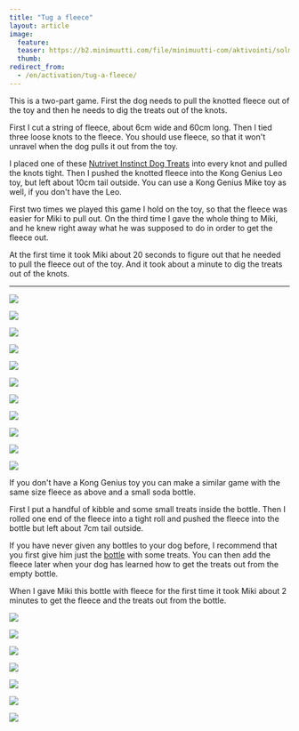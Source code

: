 ```yaml
---
title: "Tug a fleece"
layout: article
image:
  feature:
  teaser: https://b2.minimuutti.com/file/minimuutti-com/aktivointi/solmupiilo/DS02879-245px.jpg
  thumb:
redirect_from:
  - /en/activation/tug-a-fleece/
---
```


This is a two-part game. First the dog needs to pull the knotted fleece out of the toy and then he needs to dig the treats out of the knots.

First I cut a string of fleece, about 6cm wide and 60cm long. Then I tied three loose knots to the fleece. You should use fleece, so that it won't unravel when the dog pulls it out from the toy.

I placed one of these [Nutrivet Instinct Dog Treats](http://www.zooplus.com/shop/dogs/dog_treats_chews/dog_reward_treats/other/428730) into every knot and pulled the knots tight. Then I pushed the knotted fleece into the Kong Genius Leo toy, but left about 10cm tail outside. You can use a Kong Genius Mike toy as well, if you don't have the Leo.

First two times we played this game I hold on the toy, so that the fleece was easier for Miki to pull out. On the third time I gave the whole thing to Miki, and he knew right away what he was supposed to do in order to get the fleece out.

At the first time it took Miki about 20 seconds to figure out that he needed to pull the fleece out of the toy. And it took about a minute to dig the treats out of the knots.

---

[![](https://b2.minimuutti.com/file/minimuutti-com/aktivointi/solmupiilo/DS02729-800px.jpg)](https://dl.dropboxusercontent.com/sh/ea1wtnz7z734o12/AADy7Y_CuoCW4yHjwwlX8J_-a/aktivointi/solmupiilo/DS02729.jpg)

[![](https://b2.minimuutti.com/file/minimuutti-com/aktivointi/solmupiilo/DS02746-800px.jpg)](https://dl.dropboxusercontent.com/sh/ea1wtnz7z734o12/AABdglZ3x-beRBRxgU0KULDda/aktivointi/solmupiilo/DS02746.jpg)

[![](https://b2.minimuutti.com/file/minimuutti-com/aktivointi/solmupiilo/DS02757-800px.jpg)](https://dl.dropboxusercontent.com/sh/ea1wtnz7z734o12/AABXJCECYt6b67eAs-qXIqUAa/aktivointi/solmupiilo/DS02757.jpg)

[![](https://b2.minimuutti.com/file/minimuutti-com/aktivointi/solmupiilo/DS02775-800px.jpg)](https://dl.dropboxusercontent.com/sh/ea1wtnz7z734o12/AAARwZyZthpNJ4Q0QxEl80dCa/aktivointi/solmupiilo/DS02775.jpg)

[![](https://b2.minimuutti.com/file/minimuutti-com/aktivointi/solmupiilo/DS02797-800px.jpg)](https://dl.dropboxusercontent.com/sh/ea1wtnz7z734o12/AADEwxazeDktgdabbRwewSAoa/aktivointi/solmupiilo/DS02797.jpg)

[![](https://b2.minimuutti.com/file/minimuutti-com/aktivointi/solmupiilo/DS02806-800px.jpg)](https://dl.dropboxusercontent.com/sh/ea1wtnz7z734o12/AAC4eheGYQU4FlX7PK8onqfea/aktivointi/solmupiilo/DS02806.jpg)

[![](https://b2.minimuutti.com/file/minimuutti-com/aktivointi/solmupiilo/DS02849-800px.jpg)](https://dl.dropboxusercontent.com/sh/ea1wtnz7z734o12/AABbIhNizx9pmxjt4IplX1Iea/aktivointi/solmupiilo/DS02849.jpg)

[![](https://b2.minimuutti.com/file/minimuutti-com/aktivointi/solmupiilo/DS02879-800px.jpg)](https://dl.dropboxusercontent.com/sh/ea1wtnz7z734o12/AABL-e8SJX2IGvm53xKey5IAa/aktivointi/solmupiilo/DS02879.jpg)

[![](https://b2.minimuutti.com/file/minimuutti-com/aktivointi/solmupiilo/DS02887-800px.jpg)](https://dl.dropboxusercontent.com/sh/ea1wtnz7z734o12/AAB8fyb-eLTQYMT-h6Q_coXIa/aktivointi/solmupiilo/DS02887.jpg)

[![](https://b2.minimuutti.com/file/minimuutti-com/aktivointi/solmupiilo/DS02719-800px.jpg)](https://dl.dropboxusercontent.com/sh/ea1wtnz7z734o12/AACze71sO0uHinxiKyil0BOAa/aktivointi/solmupiilo/DS02719.jpg)

[![](https://b2.minimuutti.com/file/minimuutti-com/aktivointi/solmupiilo/DS02720-800px.jpg)](https://dl.dropboxusercontent.com/sh/ea1wtnz7z734o12/AADGH4991prslNSBMIBDOaH6a/aktivointi/solmupiilo/DS02720.jpg)

If you don't have a Kong Genius toy you can make a similar game with the same size fleece as above and a small soda bottle.

First I put a handful of kibble and some small treats inside the bottle. Then I rolled one end of the fleece into a tight roll and pushed the fleece into the bottle but left about 7cm tail outside.

If you have never given any bottles to your dog before, I recommend that you first give him just the [bottle](/en/brain-games/soda-bottle/) with some treats. You can then add the fleece later when your dog has learned how to get the treats out from the empty bottle.

When I gave Miki this bottle with fleece for the first time it took Miki about 2 minutes to get the fleece and the treats out from the bottle.

[![](https://b2.minimuutti.com/file/minimuutti-com/aktivointi/solmupiilo/DS13410-800px.jpg)](https://dl.dropboxusercontent.com/sh/ea1wtnz7z734o12/AAA-FvOdqUPUbWP5esy7YzS6a/aktivointi/solmupiilo/DS13410.jpg)

[![](https://b2.minimuutti.com/file/minimuutti-com/aktivointi/solmupiilo/DS13239-800px.jpg)](https://dl.dropboxusercontent.com/sh/ea1wtnz7z734o12/AADvpyimkDDprP-jSfoBPcyya/aktivointi/solmupiilo/DS13239.jpg)

[![](https://b2.minimuutti.com/file/minimuutti-com/aktivointi/solmupiilo/DS13255-800px.jpg)](https://dl.dropboxusercontent.com/sh/ea1wtnz7z734o12/AAADtDdF5scXnAjdA00tgXrVa/aktivointi/solmupiilo/DS13255.jpg)

[![](https://b2.minimuutti.com/file/minimuutti-com/aktivointi/solmupiilo/DS13473-800px.jpg)](https://dl.dropboxusercontent.com/sh/ea1wtnz7z734o12/AAAk8gDo9dF-Hv8rhHix0snOa/aktivointi/solmupiilo/DS13473.jpg)

[![](https://b2.minimuutti.com/file/minimuutti-com/aktivointi/solmupiilo/DS13302-800px.jpg)](https://dl.dropboxusercontent.com/sh/ea1wtnz7z734o12/AAA_9Kvm9FAlj-jk6Sp7vXExa/aktivointi/solmupiilo/DS13302.jpg)

[![](https://b2.minimuutti.com/file/minimuutti-com/aktivointi/solmupiilo/DS13501-800px.jpg)](https://dl.dropboxusercontent.com/sh/ea1wtnz7z734o12/AAAhKTkDPYLzv-QRARRexzFua/aktivointi/solmupiilo/DS13501.jpg)

[![](https://b2.minimuutti.com/file/minimuutti-com/aktivointi/solmupiilo/DS13519-800px.jpg)](https://dl.dropboxusercontent.com/sh/ea1wtnz7z734o12/AADwIeh9PPQQvUmO-XymhCL-a/aktivointi/solmupiilo/DS13519.jpg)
